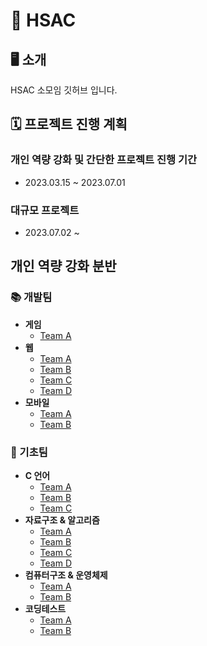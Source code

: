 # :star2: HSAC

## 🖥 소개
HSAC 소모임 깃허브 입니다.

## 🗓 프로젝트 진행 계획

### 개인 역량 강화 및 간단한 프로젝트 진행 기간
* 2023.03.15 ~ 2023.07.01

### 대규모 프로젝트
* 2023.07.02 ~

## 개인 역량 강화 분반

### 📚 개발팀

* **게임**
  + [Team A](https://github.com/TeamHSAC/HSAC/tree/main/StudyTeam/Develop/Game/Team1)
* **웹**
  + [Team A](https://github.com/TeamHSAC/HSAC/tree/main/StudyTeam/Develop/Web/Team1)
  + [Team B](https://github.com/TeamHSAC/HSAC/tree/main/StudyTeam/Develop/Web/Team2)
  + [Team C](https://github.com/TeamHSAC/HSAC/tree/main/StudyTeam/Develop/Web/Team3)
  + [Team D](https://github.com/TeamHSAC/HSAC/tree/main/StudyTeam/Develop/Web/Team4)
* **모바일**
  + [Team A](https://github.com/TeamHSAC/HSAC/tree/main/StudyTeam/Develop/Mobile/Team1)
  + [Team B](https://github.com/TeamHSAC/HSAC/tree/main/StudyTeam/Develop/Mobile/Team2)

### 🌼 기초팀

* **C 언어**
  + [Team A](https://github.com/TeamHSAC/HSAC/tree/main/StudyTeam/Basic/C%20Language/TeamA)
  + [Team B](https://github.com/TeamHSAC/HSAC/tree/main/StudyTeam/Basic/C%20Language/TeamB)
  + [Team C](https://github.com/TeamHSAC/HSAC/tree/main/StudyTeam/Basic/C%20Language/TeamC)
* **자료구조 & 알고리즘**
  + [Team A](https://github.com/TeamHSAC/HSAC/tree/main/StudyTeam/Basic/Data%20Structure%26Algorithm/TeamA)
  + [Team B](https://github.com/TeamHSAC/HSAC/tree/main/StudyTeam/Basic/Data%20Structure%26Algorithm/TeamB)
  + [Team C](https://github.com/TeamHSAC/HSAC/tree/main/StudyTeam/Basic/Data%20Structure%26Algorithm/TeamC)
  + [Team D](https://github.com/TeamHSAC/HSAC/tree/main/StudyTeam/Basic/Data%20Structure%26Algorithm/TeamD)
* **컴퓨터구조 & 운영체제**
  + [Team A](https://github.com/TeamHSAC/HSAC/tree/main/StudyTeam/Basic/Computer%20Architecture%26OS/TeamA)
  + [Team B](https://github.com/TeamHSAC/HSAC/tree/main/StudyTeam/Basic/Computer%20Architecture%26OS/TeamB)
* **코딩테스트**
  + [Team A](https://github.com/TeamHSAC/HSAC/tree/main/StudyTeam/Basic/Coding%20Test/TeamA)
  + [Team B](https://github.com/TeamHSAC/HSAC/tree/main/StudyTeam/Basic/Coding%20Test/TeamB)
